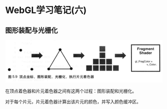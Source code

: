 # WebGL学习笔记\(六\)

## 图形装配与光栅化

![](/assets/guangshanhua.png)

在顶点着色器和片元着色器之间有这两个过程：图形装配和光栅化。

对于每个片元，片元着色器计算出该片元的颜色，并写入颜色缓冲区。

